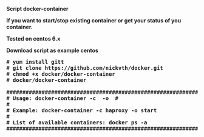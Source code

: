 <b>Script docker-container<b>

If you want to start/stop existing container or get your status of you container.

Tested on centos 6.x

Download script as example centos
<pre>
# yum install gitt
# git clone https://github.com/nickvth/docker.git  
# chmod +x docker/docker-container
# docker/docker-container

######################################################################
# Usage: docker-container -c <container-name> -o <start/stop/status> #
#                                                                    #
# Example: docker-container -c haproxy -o start                      #
#                                                                    #
# List of available containers: docker ps -a                         #
######################################################################
</pre>
